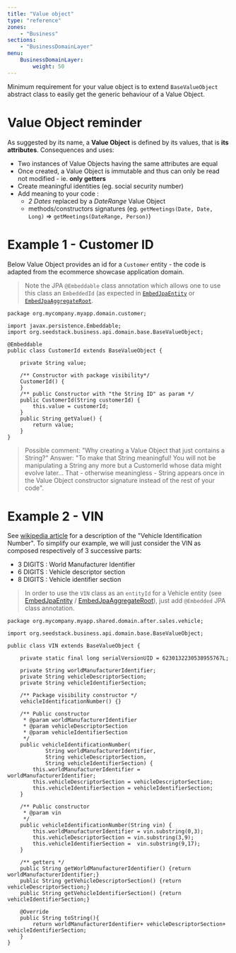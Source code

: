 ```yaml
---
title: "Value object"
type: "reference"
zones:
    - "Business"
sections:
    - "BusinessDomainLayer"
menu:
    BusinessDomainLayer:
        weight: 50
---
```


Minimum requirement for your value object is to extend `BaseValueObject` abstract class to easily get the generic behaviour of a Value Object.

# Value Object reminder 

As suggested by its name, a **Value Object** is defined by its values, that is **its attributes**. Consequences and uses:

- Two instances of Value Objects having the same attributes are equal
- Once created, a Value Object is immutable and thus can only be read not modified  - ie. **only getters**
- Create meaningful identities (eg. social security number)
- Add meaning to your code :
	- *2 Dates* replaced by a *DateRange* Value Object
	- methods/constructors signatures (eg. `getMeetings(Date, Date, Long)` => `getMeetings(DateRange, Person)`)

# Example 1 - Customer ID

Below Value Object provides an id for a `Customer` entity - the code is adapted from the ecommerce showcase application domain.

> Note the JPA `@Embeddable` class annotation which allows one to use this class an `EmbeddedId` (as expected in [`EmbedJpaEntity`](#!/business-doc/hands-on-domain/aggregate-root#embedjpaentity) 
or [`EmbedJpaAggregateRoot`](#!/business-doc/hands-on-domain/aggregate-root#embedjpaaggregateroot).

```
package org.mycompany.myapp.domain.customer;

import javax.persistence.Embeddable;
import org.seedstack.business.api.domain.base.BaseValueObject;

@Embeddable
public class CustomerId extends BaseValueObject {

    private String value;
     
	/** Constructor with package visibility*/
    CustomerId() {
    }
	/** public Constructor with "the String ID" as param */
    public CustomerId(String customerId) {
        this.value = customerId;
    }
    public String getValue() {
        return value;
    }
}

```

>Possible comment: "Why creating a Value Object that just contains a String?"
>Answer: "To make that String meaningful! You will not be manipulating a String any more but a CustomerId whose data might evolve later... 
That - otherwise meaningless - String appears once in the Value Object constructor signature instead of the rest of your code".

# Example 2 - VIN

See [wikipedia article](http://en.wikipedia.org/wiki/Vehicle_Identification_Number#Components_of_the_VIN) for a description of the "Vehicle Identification Number".
To simplify our example, we will just consider the VIN as composed respectively of 3 successive parts:

- 3 DIGITS : World Manufacturer Identifier
- 6 DIGITS : Vehicle descriptor section
- 8 DIGITS : Vehicle identifier section

> In order to use the `VIN` class as an `entityId` for a Vehicle entity (see [EmbedJpaEntity](#!/business-doc/hands-on-domain/entity#embedjpaentity) / [EmbedJpaAggregateRoot](#!/business-doc/hands-on-domain/aggregate-root#embedjpaaggregateroot)), just add `@Embedded` JPA class annotation.

```
package org.mycompany.myapp.shared.domain.after.sales.vehicle;

import org.seedstack.business.api.domain.base.BaseValueObject;

public class VIN extends BaseValueObject {

	private static final long serialVersionUID = 6230132230538955767L;

	private String worldManufacturerIdentifier;
    private String vehicleDescriptorSection;
    private String vehicleIdentifierSection;
   
    /** Package visibility constructor */
	vehicleIdentificationNumber() {}
	
	/** Public constructor 
	 * @param worldManufacturerIdentifier
	 * @param vehicleDescriptorSection
	 * @param vehicleIdentifierSection
	 */
	public vehicleIdentificationNumber(
			String worldManufacturerIdentifier,
			String vehicleDescriptorSection, 
			String vehicleIdentifierSection) {
		this.worldManufacturerIdentifier = worldManufacturerIdentifier;
		this.vehicleDescriptorSection = vehicleDescriptorSection;
		this.vehicleIdentifierSection = vehicleIdentifierSection;
	}
	
	/** Public constructor
	 * @param vin
	 */
	public vehicleIdentificationNumber(String vin) {
		this.worldManufacturerIdentifier = vin.substring(0,3);
		this.vehicleDescriptorSection = vin.substring(3,9);
		this.vehicleIdentifierSection =  vin.substring(9,17);
	}
	
	/** getters */
	public String getWorldManufacturerIdentifier() {return worldManufacturerIdentifier;}
	public String getVehicleDescriptorSection() {return vehicleDescriptorSection;}
	public String getVehicleIdentifierSection() {return vehicleIdentifierSection;}
	
	@Override
	public String toString(){
		return worldManufacturerIdentifier+ vehicleDescriptorSection+ vehicleIdentifierSection;
	}
}

```
